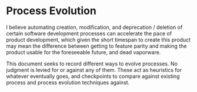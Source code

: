 # Process Evolution

I believe automating creation, modification, and deprecation / deletion of
certain software development processes can accelerate the pace of product
development, which given the short timespan to create this product may mean the
difference between getting to feature parity and making the product usable for
the foreseeable future, and dead vaporware.

This document seeks to record different ways to evolve processes. No judgment is
levied for or against any of them. These act as heuristics for whatever
eventually goes, and checkpoints to compare against existing process and process
evolution techniques against.
